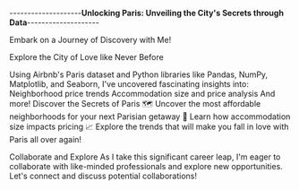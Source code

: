 --------------------**Unlocking Paris: Unveiling the City's Secrets through Data**--------------------

Embark on a Journey of Discovery with Me!

Explore the City of Love like Never Before

Using Airbnb's Paris dataset and Python libraries like Pandas, NumPy, Matplotlib, and Seaborn, I've uncovered fascinating insights into:
Neighborhood price trends
Accommodation size and price analysis
And more!
Discover the Secrets of Paris
🗺️ Uncover the most affordable neighborhoods for your next Parisian getaway
🏨 Learn how accommodation size impacts pricing
📈 Explore the trends that will make you fall in love with Paris all over again!

Collaborate and Explore
As I take this significant career leap, I'm eager to collaborate with like-minded professionals and explore new opportunities. Let's connect and discuss potential collaborations!
